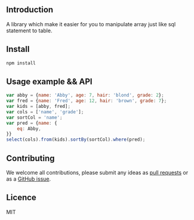 ## Introduction
A library which make it easier for you to manipulate array just like sql statement to table.


## Install

```bash
npm install
```

## Usage example && API
```js
var abby = {name: 'Abby', age: 7, hair: 'blond', grade: 2};
var fred = {name: 'Fred', age: 12, hair: 'brown', grade: 7};
var kids = [abby, fred];
var cols = ['name', 'grade'];
var sortCol = 'name';
var pred = {name: {
	eq: Abby,
}}
select(cols).from(kids).sortBy(sortCol).where(pred);
```

## Contributing

We welcome all contributions, please submit any ideas as [pull requests](https://github.com/azl397985856/CRUD/pulls) or as a [GitHub issue](https://github.com/azl397985856/CRUD/issues).
## Licence
MIT
